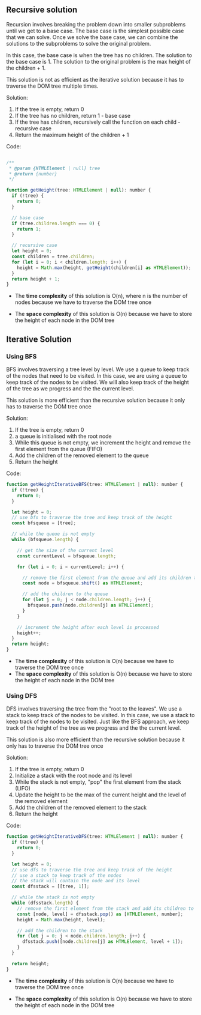 <!--
 * Author: Jennifer Echenim
 * GitHub: https://github.com/jennievon
 * Description: This is a solution to the problem "Get DOM Tree Height", using TypeScript and 3 different approaches - recursive, iterative BFS and iterative DFS
-->



## Recursive solution 
Recursion involves breaking the problem down into smaller subproblems until we get to a base case. The base case is the simplest possible case that we can solve. Once we solve the base case, we can combine the solutions to the subproblems to solve the original problem.

In this case, the base case is when the tree has no children. The solution to the base case is 1. The solution to the original problem is the max height of the children + 1.

This solution is not as efficient as the iterative solution because it has to traverse the DOM tree multiple times.

Solution:
1. If the tree is empty, return 0
2. If the tree has no children, return 1 - base case
3. If the tree has children, recursively call the function on each child - recursive case
4. Return the maximum height of the children + 1

Code:
```javascript

/**
 * @param {HTMLElement | null} tree
 * @return {number}
 */

function getHeight(tree: HTMLElement | null): number {
  if (!tree) {
    return 0;
  }

  // base case
  if (tree.children.length === 0) {
    return 1;
  }

  // recursive case
  let height = 0;
  const children = tree.children;
  for (let i = 0; i < children.length; i++) {
    height = Math.max(height, getHeight(children[i] as HTMLElement));
  }
  return height + 1;
}
```

- The **time complexity** of this solution is O(n), where n is the number of nodes because we have to traverse the DOM tree once

- The **space complexity** of this solution is O(n) because we have to store the height of each node in the DOM tree




## Iterative Solution 
### Using BFS
BFS involves traversing a tree level by level. We use a queue to keep track of the nodes that need to be visited.
In this case, we are using a queue to keep track of the nodes to be visited. We will also keep track of the height of the tree as we progress and the the current level.

This solution is more efficient than the recursive solution because it only has to traverse the DOM tree once

Solution:
1. If the tree is empty, return 0
2. a queue is initialised with the root node
3. While this queue is not empty, we increment the height and remove the first element from the queue (FIFO)
4. Add the children of the removed element to the queue
5. Return the height

Code:
```javascript
function getHeightIterativeBFS(tree: HTMLElement | null): number {
  if (!tree) {
    return 0;
  }

  let height = 0;
  // use bfs to traverse the tree and keep track of the height
  const bfsqueue = [tree];

  // while the queue is not empty
  while (bfsqueue.length) {

    // get the size of the current level
    const currentLevel = bfsqueue.length;

    for (let i = 0; i < currentLevel; i++) {

      // remove the first element from the queue and add its children to the queue
      const node = bfsqueue.shift() as HTMLElement;

      // add the children to the queue
      for (let j = 0; j < node.children.length; j++) {
        bfsqueue.push(node.children[j] as HTMLElement);
      }
    }

    // increment the height after each level is processed
    height++;
  }
  return height;
}
```

- The **time complexity** of this solution is O(n) because we have to traverse the DOM tree once
- The **space complexity** of this solution is O(n) because we have to store the height of each node in the DOM tree




### Using DFS
DFS involves traversing the tree from the "root to the leaves". We use a stack to keep track of the nodes to be visited.
In this case, we use a stack to keep track of the nodes to be visited. Just like the BFS approach, we keep track of the height of the tree as we progress and the the current level.

This solution is also more efficient than the recursive solution because it only has to traverse the DOM tree once

Solution:
1. If the tree is empty, return 0
2. Initialize a stack with the root node and its level
3. While the stack is not empty, "pop" the first element from the stack (LIFO)
4. Update the height to be the max of the current height and the level of the removed element
5. Add the children of the removed element to the stack
6. Return the height

Code:
```javascript
function getHeightIterativeDFS(tree: HTMLElement | null): number {
  if (!tree) {
    return 0;
  }

  let height = 0;
  // use dfs to traverse the tree and keep track of the height
  // use a stack to keep track of the nodes
  // the stack will contain the node and its level
  const dfsstack = [[tree, 1]];

  // while the stack is not empty
  while (dfsstack.length) {
    // remove the first element from the stack and add its children to the stack
    const [node, level] = dfsstack.pop() as [HTMLElement, number];
    height = Math.max(height, level);

    // add the children to the stack
    for (let j = 0; j < node.children.length; j++) {
      dfsstack.push([node.children[j] as HTMLElement, level + 1]);
    }
  }

  return height;
}
```

- The **time complexity** of this solution is O(n) because we have to traverse the DOM tree once

- The **space complexity** of this solution is O(n) because we have to store the height of each node in the DOM tree
